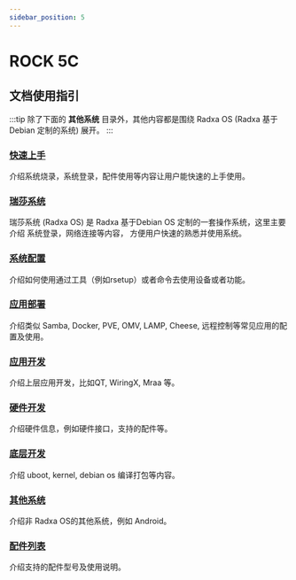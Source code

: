 ```yaml
---
sidebar_position: 5
---
```


# ROCK 5C

## 文档使用指引

:::tip
除了下面的 **其他系统** 目录外，其他内容都是围绕 Radxa OS (Radxa 基于 Debian 定制的系统) 展开。
:::

### [快速上手](/rock5/rock5c/getting-started)

介绍系统烧录，系统登录，配件使用等内容让用户能快速的上手使用。

### [瑞莎系统](/rock5/rock5c/radxa-os)

瑞莎系统 (Radxa OS) 是 Radxa 基于Debian OS 定制的一套操作系统，这里主要介绍 系统登录，网络连接等内容，
方便用户快速的熟悉并使用系统。

### [系统配置](/rock5/rock5c/os-config)

介绍如何使用通过工具（例如rsetup）或者命令去使用设备或者功能。

### [应用部署](/rock5/rock5c/apps-deployment)

介绍类似 Samba, Docker, PVE, OMV, LAMP, Cheese, 远程控制等常见应用的配置及使用。

### [应用开发](/rock5/rock5c/app-development)

介绍上层应用开发，比如QT, WiringX, Mraa 等。

### [硬件开发](/rock5/rock5c/hardware-design)

介绍硬件信息，例如硬件接口，支持的配件等。

### [底层开发](/rock5/rock5c/low-level-dev)

介绍 uboot, kernel, debian os 编译打包等内容。

### [其他系统](/rock5/rock5c/other-os)

介绍非 Radxa OS的其他系统，例如 Android。

### [配件列表](/rock5/rock5c/accessories)

介绍支持的配件型号及使用说明。
